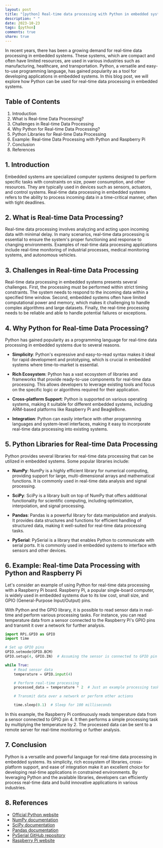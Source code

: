 ```yaml
---
layout: post
title: "[python] Real-time data processing with Python in embedded systems"
description: " "
date: 2023-10-23
tags: [python]
comments: true
share: true
---
```


In recent years, there has been a growing demand for real-time data processing in embedded systems. These systems, which are compact and often have limited resources, are used in various industries such as manufacturing, healthcare, and transportation. Python, a versatile and easy-to-use programming language, has gained popularity as a tool for developing applications in embedded systems. In this blog post, we will explore how Python can be used for real-time data processing in embedded systems.

## Table of Contents
1. Introduction
2. What is Real-time Data Processing?
3. Challenges in Real-time Data Processing
4. Why Python for Real-time Data Processing?
5. Python Libraries for Real-time Data Processing
6. Example: Real-time Data Processing with Python and Raspberry Pi
7. Conclusion
8. References

## 1. Introduction

Embedded systems are specialized computer systems designed to perform specific tasks with constraints on size, power consumption, and other resources. They are typically used in devices such as sensors, actuators, and control systems. Real-time data processing in embedded systems refers to the ability to process incoming data in a time-critical manner, often with tight deadlines.

## 2. What is Real-time Data Processing?

Real-time data processing involves analyzing and acting upon incoming data with minimal delay. In many scenarios, real-time data processing is essential to ensure the system's proper functioning and response to changing environments. Examples of real-time data processing applications include real-time monitoring of industrial processes, medical monitoring systems, and autonomous vehicles.

## 3. Challenges in Real-time Data Processing

Real-time data processing in embedded systems presents several challenges. First, the processing must be performed within strict timing constraints. The system needs to respond to the incoming data within a specified time window. Second, embedded systems often have limited computational power and memory, which makes it challenging to handle complex algorithms and large datasets. Finally, the real-time processing needs to be reliable and able to handle potential failures or exceptions.

## 4. Why Python for Real-time Data Processing?

Python has gained popularity as a programming language for real-time data processing in embedded systems due to several reasons.

- **Simplicity**: Python's expressive and easy-to-read syntax makes it ideal for rapid development and prototyping, which is crucial in embedded systems where time-to-market is essential.

- **Rich Ecosystem**: Python has a vast ecosystem of libraries and frameworks that provide ready-to-use components for real-time data processing. This allows developers to leverage existing tools and focus on the specific logic or algorithms required for their application.

- **Cross-platform Support**: Python is supported on various operating systems, making it suitable for different embedded systems, including ARM-based platforms like Raspberry Pi and BeagleBone.

- **Integration**: Python can easily interface with other programming languages and system-level interfaces, making it easy to incorporate real-time data processing into existing systems.

## 5. Python Libraries for Real-time Data Processing

Python provides several libraries for real-time data processing that can be utilized in embedded systems. Some popular libraries include:

- **NumPy**: NumPy is a highly efficient library for numerical computing, providing support for large, multi-dimensional arrays and mathematical functions. It is commonly used in real-time data analysis and signal processing.

- **SciPy**: SciPy is a library built on top of NumPy that offers additional functionality for scientific computing, including optimization, interpolation, and signal processing.

- **Pandas**: Pandas is a powerful library for data manipulation and analysis. It provides data structures and functions for efficient handling of structured data, making it well-suited for real-time data processing tasks.

- **PySerial**: PySerial is a library that enables Python to communicate with serial ports. It is commonly used in embedded systems to interface with sensors and other devices.

## 6. Example: Real-time Data Processing with Python and Raspberry Pi

Let's consider an example of using Python for real-time data processing with a Raspberry Pi board. Raspberry Pi, a popular single-board computer, is widely used in embedded systems due to its low cost, small size, and GPIO (General-Purpose Input/Output) pins.

With Python and the GPIO library, it is possible to read sensor data in real-time and perform various processing tasks. For instance, you can read temperature data from a sensor connected to the Raspberry Pi's GPIO pins and transmit it over a network for further analysis.

```python
import RPi.GPIO as GPIO
import time

# Set up GPIO pins
GPIO.setmode(GPIO.BCM)
GPIO.setup(4, GPIO.IN)  # Assuming the sensor is connected to GPIO pin 4

while True:
    # Read sensor data
    temperature = GPIO.input(4)

    # Perform real-time processing
    processed_data = temperature * 2  # Just an example processing task

    # Transmit data over a network or perform other actions

    time.sleep(0.1)  # Sleep for 100 milliseconds
```

In this example, the Raspberry Pi continuously reads temperature data from a sensor connected to GPIO pin 4. It then performs a simple processing task by multiplying the temperature by 2. The processed data can be sent to a remote server for real-time monitoring or further analysis.

## 7. Conclusion

Python is a versatile and powerful language for real-time data processing in embedded systems. Its simplicity, rich ecosystem of libraries, cross-platform support, and ease of integration make it an excellent choice for developing real-time applications in constrained environments. By leveraging Python and the available libraries, developers can efficiently process real-time data and build innovative applications in various industries.

## 8. References

- [Official Python website](https://www.python.org)
- [NumPy documentation](https://numpy.org/doc/)
- [SciPy documentation](https://docs.scipy.org/doc/)
- [Pandas documentation](https://pandas.pydata.org/docs/)
- [PySerial GitHub repository](https://github.com/pyserial/pyserial)
- [Raspberry Pi website](https://www.raspberrypi.org/)